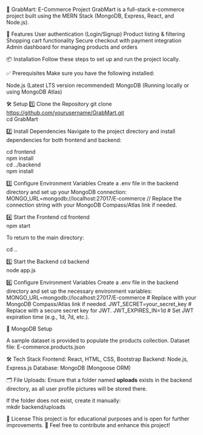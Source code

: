 🛒 GrabMart: E-Commerce Project
GrabMart is a full-stack e-commerce project built using the MERN Stack (MongoDB, Express, React, and Node.js).

🚀 Features
User authentication (Login/Signup)
Product listing & filtering
Shopping cart functionality
Secure checkout with payment integration
Admin dashboard for managing products and orders

📦 Installation
Follow these steps to set up and run the project locally.

✅ Prerequisites
Make sure you have the following installed:

Node.js (Latest LTS version recommended)
MongoDB (Running locally or using MongoDB Atlas)

🛠 Setup
1️⃣ Clone the Repository
git clone https://github.com/yourusername/GrabMart.git  
cd GrabMart  

2️⃣ Install Dependencies
Navigate to the project directory and install dependencies for both frontend and backend:

cd frontend  
npm install  
cd ../backend  
npm install  

3️⃣ Configure Environment Variables
Create a .env file in the backend directory and set up your MongoDB connection:
MONGO_URL=mongodb://localhost:27017/E-commerce  // Replace the connection string with your MongoDB Compass/Atlas link if needed.

4️⃣ Start the Frontend
cd frontend  
npm start  

To return to the main directory:

cd .. 

5️⃣ Start the Backend
cd backend  
node app.js  


6️⃣ Configure Environment Variables
Create a .env file in the backend directory and set up the necessary environment variables:
MONGO_URL=mongodb://localhost:27017/E-commerce  # Replace with your MongoDB Compass/Atlas link if needed.
JWT_SECRET=your_secret_key  # Replace with a secure secret key for JWT.
JWT_EXPIRES_IN=1d  # Set JWT expiration time (e.g., 1d, 7d, etc.).

📂 MongoDB Setup

A sample dataset is provided to populate the products collection.
Dataset file: E-commerce.products.json

🛠 Tech Stack
Frontend: React, HTML, CSS, Bootstrap
Backend: Node.js, Express.js
Database: MongoDB (Mongoose ORM)

🗂️ File Uploads:
Ensure that a folder named **uploads** exists in the backend directory, as all user profile pictures will be stored there.  

If the folder does not exist, create it manually:  
mkdir backend/uploads

📜 License
This project is for educational purposes and is open for further improvements.
🚀 Feel free to contribute and enhance this project!






